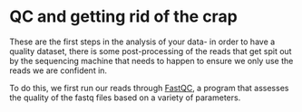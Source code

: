 # QC and getting rid of the crap 

These are the first steps in the analysis of your data- in order to have a quality dataset, there is some post-processing of the reads that get spit out by the sequencing machine that needs to happen to ensure we only use the reads we are confident in. 

To do this, we first run our reads through [FastQC](https://www.bioinformatics.babraham.ac.uk/projects/fastqc/), a program that assesses the quality of the fastq files based on a variety of parameters. 

